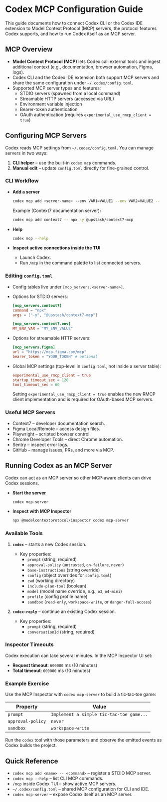 # Codex MCP Configuration Guide

This guide documents how to connect Codex CLI or the Codex IDE extension to Model Context Protocol (MCP) servers, the protocol features Codex supports, and how to run Codex itself as an MCP server.

## MCP Overview

- **Model Context Protocol (MCP)** lets Codex call external tools and ingest additional context (e.g., documentation, browser automation, Figma, logs).
- Codex CLI and the Codex IDE extension both support MCP servers and share the same configuration under `~/.codex/config.toml`.
- Supported MCP server types and features:
  - STDIO servers (spawned from a local command)
  - Streamable HTTP servers (accessed via URL)
  - Environment variable injection
  - Bearer-token authentication
  - OAuth authentication (requires `experimental_use_rmcp_client = true`)

## Configuring MCP Servers

Codex reads MCP settings from `~/.codex/config.toml`. You can manage servers in two ways:

1. **CLI helper** – use the built-in `codex mcp` commands.
2. **Manual edit** – update `config.toml` directly for fine-grained control.

### CLI Workflow

- **Add a server**
  ```bash
  codex mcp add <server-name> --env VAR1=VALUE1 --env VAR2=VALUE2 -- <stdio server-command>
  ```
  Example (Context7 documentation server):
  ```bash
  codex mcp add context7 -- npx -y @upstash/context7-mcp
  ```

- **Help**
  ```bash
  codex mcp --help
  ```

- **Inspect active connections inside the TUI**
  - Launch Codex.
  - Run `/mcp` in the command palette to list connected servers.

### Editing `config.toml`

- Config tables live under `[mcp_servers.<server-name>]`.
- Options for STDIO servers:
  ```toml
  [mcp_servers.context7]
  command = "npx"
  args = ["-y", "@upstash/context7-mcp"]

  [mcp_servers.context7.env]
  MY_ENV_VAR = "MY_ENV_VALUE"
  ```

- Options for streamable HTTP servers:
  ```toml
  [mcp_servers.figma]
  url = "https://mcp.figma.com/mcp"
  bearer_token = "YOUR_TOKEN" # optional
  ```

- Global MCP settings (top-level in `config.toml`, not inside a server table):
  ```toml
  experimental_use_rmcp_client = true
  startup_timeout_sec = 120
  tool_timeout_sec = 60
  ```
  Setting `experimental_use_rmcp_client = true` enables the new RMCP client implementation and is required for OAuth-based MCP servers.

### Useful MCP Servers

- Context7 – developer documentation search.
- Figma Local/Remote – access design files.
- Playwright – scripted browser control.
- Chrome Developer Tools – direct Chrome automation.
- Sentry – inspect error logs.
- GitHub – manage issues, PRs, and more via MCP.

## Running Codex as an MCP Server

Codex can act as an MCP server so other MCP-aware clients can drive Codex sessions.

- **Start the server**
  ```bash
  codex mcp-server
  ```

- **Inspect with MCP Inspector**
  ```bash
  npx @modelcontextprotocol/inspector codex mcp-server
  ```

### Available Tools

1. **`codex`** – starts a new Codex session.
   - Key properties:
     - `prompt` (string, required)
     - `approval-policy` (`untrusted`, `on-failure`, `never`)
     - `base-instructions` (string override)
     - `config` (object overrides for `config.toml`)
     - `cwd` (working directory)
     - `include-plan-tool` (boolean)
     - `model` (model name override, e.g., `o3`, `o4-mini`)
     - `profile` (config profile name)
     - `sandbox` (`read-only`, `workspace-write`, or `danger-full-access`)

2. **`codex-reply`** – continue an existing Codex session.
   - Key properties:
     - `prompt` (string, required)
     - `conversationId` (string, required)

### Inspector Timeouts

Codex execution can take several minutes. In the MCP Inspector UI set:

- **Request timeout**: `600000` ms (10 minutes)
- **Total timeout**: `600000` ms (10 minutes)

### Example Exercise

Use the MCP Inspector with `codex mcp-server` to build a tic‑tac‑toe game:

| Property         | Value                                                                 |
|------------------|-----------------------------------------------------------------------|
| `prompt`         | `Implement a simple tic-tac-toe game...`                              |
| `approval-policy`| `never`                                                               |
| `sandbox`        | `workspace-write`                                                     |

Run the `codex` tool with those parameters and observe the emitted events as Codex builds the project.

## Quick Reference

- `codex mcp add <name> -- <command>` – register a STDIO MCP server.
- `codex mcp --help` – list CLI MCP commands.
- `/mcp` inside Codex TUI – show active MCP servers.
- `~/.codex/config.toml` – shared MCP configuration for CLI and IDE.
- `codex mcp-server` – expose Codex itself as an MCP server.

